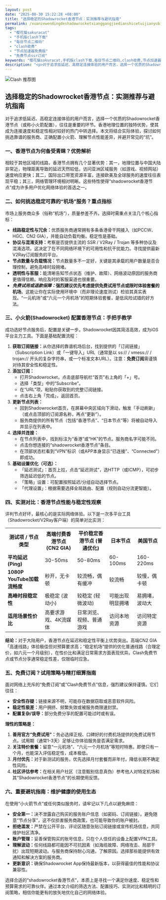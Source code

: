 ```yaml
---
layout: post
date: "2025-08-30 15:22:28 +08:00"
title: "选择稳定的Shadowrocket香港节点：实测推荐与避坑指南"
permalink: /xuanzewendingdeshadowrocketxianggangjiedianshicetuijianyubikengzhinan/
tags:
  - "樱花猫sakuracat"
  - "手机版clash下载"
  - "每日节点二维码"
  - "clash收费"
  - "节点加速器免费版"
  - "免费节点ssr订阅"
keywords: "樱花猫sakuracat,手机版clash下载,每日节点二维码,clash收费,节点加速器免费版,免费节点ssr订阅"
description: "<p>对于追求低延迟、高稳定连接体验的用户而言，选择一个优质的Shadowrocket香港节点（或称小火箭配置），往往是重要的环节。香港地理位置的独特优势，使其成为连接速度和稳定性相对较好的热门中转选择。本文将结合实际体验，探讨如何挑选靠谱的服务商、正确配置小火箭、理解节点性能差异，并避开常见的“坑”。</p>"
---
```


![Clash 推荐图](https://clashjd.github.io/assets/img/机场节点推荐.png)

## 选择稳定的Shadowrocket香港节点：实测推荐与避坑指南

<p>对于追求低延迟、高稳定连接体验的用户而言，选择一个优质的Shadowrocket香港节点（或称小火箭配置），往往是重要的环节。香港地理位置的独特优势，使其成为连接速度和稳定性相对较好的热门中转选择。本文将结合实际体验，探讨如何挑选靠谱的服务商、正确配置小火箭、理解节点性能差异，并避开常见的“坑”。</p>
<h3>一、香港节点为何备受青睐？优势解析</h3>
<p>相较于其他区域的线路，香港节点拥有几个显著优势：其一，地理位置与中国大陆非常近，物理距离导致的延迟天然较低，访问亚洲区域服务（如游戏、视频网站）速度响应更快；其二，国际出口带宽资源丰富，连接欧美及全球服务的速度往往表现平稳；其三，网络管理环境相对明晰。这些特性使得“shadowrocket香港节点”成为许多用户优化网络体验的首选之一。</p>
<h3>二、如何挑选稳定可靠的“机场”服务？重点指标</h3>
<p>市场上服务商众多（俗称“机场”），质量参差不齐。选择时需重点关注几个核心指标：</p>
<ul>
<li><strong>线路稳定性与冗余：</strong>优质服务商通常拥有多条香港骨干网接入（如PCCW、HGC、CN2 GIA），并能自动负载均衡。稳定性是基础。</li>
<li><strong>协议与混淆支持：</strong>考察是否提供主流的 SSR / V2Ray / Trojan 等多种协议及混淆选项。这决定了在不同网络环境下的可用性和抗干扰能力。寻找提供最新V2Ray订阅服务的平台。</li>
<li><strong>节点数量与负载情况：</strong>节点数量多不一定好，关键是其承载的用户数量是否合理控制，避免高峰时段拥堵。</li>
<li><strong>透明性与客服：</strong>能清晰告知节点状态（维护、故障）、网络波动原因的服务商更值得信赖。响应及时的客服渠道也很重要。</li>
<li><strong><em>免费试用或退款保障：</em></strong><strong>强烈建议优先考虑提供免费试用节点或限时体验套餐的机场</strong>。这能让你在实际使用环境中（而非理论速度测试）检验其真实表现。“一元机场”或“六元一个月机场”的短期体验套餐，是低风险试错的好方法。</li>
</ul>
<h3>三、小火箭(Shadowrocket) 配置香港节点：手把手教学</h3>
<p>成功选好节点服务后，配置是关键一步。Shadowrocket因其简洁高效，成为iOS平台主力工具。下面是基础配置流程：</p>
<ol>
<li><strong>获取订阅链接：</strong>从你选择的靠谱机场后台，找到提供的「订阅链接」（Subscription Link）或「一键导入」URL（通常是以 ss:// / vmess:// / trojan:// 开头的复杂字符串，或一个标准文本URL）。注意：<strong>免费订阅</strong>需谨慎对待其安全性和稳定性。</li>
<li><strong>添加订阅：</strong>
<ul>
<li>打开Shadowrocket，点击底部导航栏“首页”右上角的「+」号。</li>
<li>选择「类型」中的“Subscribe”。</li>
<li>在“URL”项，粘贴你获取到的完整订阅链接。</li>
<li>点击右上角「完成」，返回首页。</li>
</ul>
</li>
<li><strong>更新节点列表：</strong>
<ul>
<li>回到Shadowrocket首页，在屏幕中央区域向下滑动，触发「手动刷新」（或点击顶部的订阅源名称，再点“更新”）。</li>
<li>服务商提供的所有节点（包括“香港节点”、“日本节点”等）将被自动导入并显示在列表中。</li>
</ul>
</li>
<li><strong>选择并连接：</strong>
<ul>
<li>在节点列表中，找到标注为“香港”或“HK”的节点。服务商名字可能不同。</li>
<li>点击你想连接的“shadowrocket香港节点”条目。</li>
<li>在顶部状态栏看到“VPN”标识（或APP本身显示“已连接”、“Connected”）即成功。</li>
</ul>
</li>
<li><strong>基础设置优化（可选）：</strong>
<ul>
<li>「延迟测试」：首页上拉，点击“延迟测试”，选HTTP（或ICMP），可初步筛选延迟低的节点。</li>
<li>「策略」设置：可配置按照延迟/分组自动选择节点。</li>
<li>「代理设置」：根据需要选择全局路由、配置（规则自动分流更智能）。</li>
</ul>
</li>
</ol>
<h3>四、实测对比：香港节点性能与稳定性观察</h3>
<p>评判节点好坏，最核心的是实际网络体验。以下是一次多平台工具（Shadowrocket/V2Ray客户端）的简单对比实测：</p>
<table>
<tr>
<th>测试项 / 节点类型</th>
<th>高端付费香港节点 (CN2 GIA)</th>
<th>平价稳定香港节点 (普通优化)</th>
<th>日本节点</th>
<th>美国节点</th>
</tr>
<tr>
<td><strong>平均延迟 (Ping)</strong></td>
<td>30-50ms</td>
<td>50-80ms</td>
<td>60-100ms</td>
<td>160-220ms</td>
</tr>
<tr>
<td><strong>1080P YouTube加载流畅度</strong></td>
<td>秒开，无卡顿</td>
<td>较流畅，偶有缓冲</td>
<td>较流畅</td>
<td>较慢，偶卡顿</td>
</tr>
<tr>
<td><strong>高峰时段稳定性</strong></td>
<td>极稳定 (波动小)</td>
<td>较稳定 (轻微波动)</td>
<td>可能出现明显拥堵</td>
<td>易拥堵，波动大</td>
</tr>
<tr>
<td><strong>适用场景性价比</strong></td>
<td>高要求游戏、4K流媒体</td>
<td>日常浏览、视频、普通游戏</td>
<td>访问本地资源</td>
<td>访问特定资源</td>
</tr>
</table>
<p><strong>结论：</strong>对于大陆用户，香港节点在延迟和稳定性平衡上优势突出。高端CN2 GIA「高速线路」体验极佳但对预算要求高；“稳定机场”提供的优化普通线路（合理定价，如六元一个月级别），在性价比和满足日常需求方面表现优异。Clash免费节点或节点分享通常稳定性差，仅限临时应急。</p>
<h3>五、免费订阅？试用策略与精打细算指南</h3>
<p>面对网络上充斥的“免费订阅”或“Clash免费节点”信息，强烈建议保持谨慎。它们往往：</p>
<ul>
<li><strong>安全性存疑：</strong>链接来源不明，可能存在数据窃取或恶意软件风险。</li>
<li><strong>稳定性极差：</strong>用户拥挤、频繁失效或被服务商限速封禁。</li>
<li><strong>配置复杂/误导：</strong>部分免费分享的配置可能过时或有误。</li>
</ul>
<p><strong>理性的策略是：</strong></p>
<ol>
<li><strong>善用官方“免费试用”：</strong>务必选择正规、口碑好的付费机场提供的免费试用节点。试用期（通常1-3天）足够让你体验服务是否满足需求。</li>
<li><strong>关注特价套餐：</strong>留意“一元机场”、“六元一个月机场”等短时特惠。即使只有一个月，也能深入评估稳定性，成本极低。</li>
<li><strong>月付优先：</strong>对于新测试的服务，优先选择月付套餐而非年付，降低长期不确定性风险。</li>
<li><strong>社区评估参考：</strong>在相关用户社区（注意甄别信息真伪）参考他人对特定机场和其“Shadowrocket香港节点”的长期使用反馈。</li>
</ol>
<h3>六、重要避坑指南：维护健康的使用生态</h3>
<p>在使用“小火箭节点”或任何类似服务时，请牢记以下几点以避免麻烦：</p>
<ul>
<li><strong>安全第一：</strong>决不泄露自己购买的服务账户信息（如密码、订阅链接）。避免随意“节点分享”，这不仅损害服务商政策，也可能导致你的账户被封。</li>
<li><strong>拒绝滥发：</strong>严禁在公开平台、评论区随意张贴订阅链接或宣传机场信息，共同维护社区清净。</li>
<li><strong>账户管理：</strong>妥善保管购买的账号信息，只在个人信任的设备上配置VPN工具。</li>
<li><strong>理解波动：</strong>任何线路都可能因不可抗因素（如海缆故障、网络攻击、局部干扰）出现短期波动。与服务商保持耐心沟通，了解原因。选择那些能提供有效通知和解决方案的服务商。</li>
<li><strong>更新意识：</strong>确保Shadowrocket App保持最新版本，以获得最佳的性能和协议兼容性。</li>
</ul>
<p>选择合适的“shadowrocket香港节点”，本质上是寻找一个满足你速度、稳定性和预算需求的可靠伙伴。通过本文介绍的筛选方法、配置技巧、实测对比和精明的订阅策略，相信你能更有的放矢地优化自己的网络体验。</p>